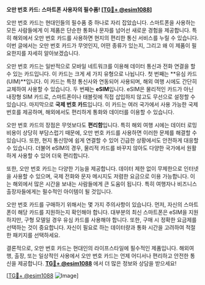 **오만 번호 카드: 스마트폰 사용자의 필수품! [[TG💪+ @esim1088](https://t.me/s/esim1088)]**

오만 번호 카드는 현대인들의 필수품 중 하나로 자리 잡았습니다. 스마트폰을 사용하는 모든 사람들에게 이 제품은 단순한 통화나 문자를 넘어선 새로운 경험을 제공합니다. 특히 해외에서 오만 번호 카드를 사용하면 현지의 편리한 통신 서비스를 누릴 수 있습니다. 이번 글에서는 오만 번호 카드가 무엇인지, 어떤 종류가 있는지, 그리고 왜 이 제품이 필요한지를 자세히 알아보겠습니다.

오만 번호 카드는 일반적으로 모바일 네트워크를 이용해 데이터 통신과 전화 연결을 할 수 있는 카드입니다. 이 카드는 크게 세 가지 유형으로 나뉩니다. 첫 번째는 **유심 카드(UIM)**입니다. 이 카드는 특정 통신사와 연동되어 사용되며, 해외 여행 시에도 간단히 교체하여 사용할 수 있습니다. 두 번째는 **eSIM**입니다. eSIM은 물리적인 카드가 아닌 내장형 SIM 카드로, 스마트폰이나 태블릿에 직접 삽입하지 않고도 무선으로 설정할 수 있습니다. 마지막으로 **국제 번호 카드**입니다. 이 카드는 여러 국가에서 사용 가능한 국제 번호를 제공하며, 해외에서도 편리하게 통화와 데이터를 이용할 수 있습니다.

오만 번호 카드의 장점은 무엇보다도 **편리함**입니다. 특히 해외 여행 시에는 데이터 로밍 비용이 상당히 부담스럽기 때문에, 오만 번호 카드를 사용하면 이러한 문제를 해결할 수 있습니다. 또한, 현지 통신망에 쉽게 연결할 수 있어 긴급한 상황에서도 안전하게 대응할 수 있습니다. 더불어 eSIM의 경우, 물리적 카드를 바꾸지 않아도 다양한 국가에서 원활하게 사용할 수 있어 더욱 편리합니다.

또한, 오만 번호 카드는 다양한 기능을 제공합니다. 데이터 제한 없이 무제한으로 인터넷을 사용할 수 있으며, 국제 전화와 문자 메시지도 저렴한 요금으로 이용 가능합니다. 이는 해외에서 많은 시간을 보내는 사람들에게 큰 도움이 됩니다. 특히 여행자나 비즈니스 출장자들에게는 필수적인 아이템이 될 것입니다.

오만 번호 카드를 구매하기 위해서는 몇 가지 주의사항이 있습니다. 먼저, 자신의 스마트폰이 해당 카드를 지원하는지 확인해야 합니다. 대부분의 최신 스마트폰은 eSIM을 지원하지만, 구형 모델일 경우 유심 카드를 사용해야 합니다. 또한, 구매 시 정확한 요금제를 선택하는 것이 중요합니다. 자신이 필요로 하는 데이터량과 통화 시간을 고려하여 적절한 패키지를 선택하세요.

결론적으로, 오만 번호 카드는 현대인의 라이프스타일에 필수적인 제품입니다. 해외여행, 출장, 또는 일상적인 사용에서 오만 번호 카드는 언제 어디서나 편리하고 안전한 통신을 제공합니다. **[TG💪+ @esim1088](https://t.me/s/esim1088)** 에서 더 많은 정보와 상담을 받으세요!

[[TG💪+ @esim1088](https://t.me/s/esim1088) ![Image](https://i.postimg.cc/Y0z9fWf4/image.png)]